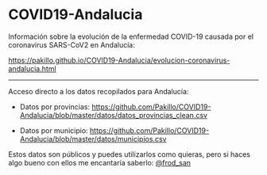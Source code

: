 # COVID19-Andalucia

Información sobre la evolución de la enfermedad COVID-19 causada por el coronavirus SARS-CoV2 en Andalucía:

https://pakillo.github.io/COVID19-Andalucia/evolucion-coronavirus-andalucia.html

------------

Acceso directo a los datos recopilados para Andalucía:

- Datos por provincias: https://github.com/Pakillo/COVID19-Andalucia/blob/master/datos/datos_provincias_clean.csv

- Datos por municipio: https://github.com/Pakillo/COVID19-Andalucia/blob/master/datos/municipios.csv


Estos datos son públicos y puedes utilizarlos como quieras, pero si haces algo bueno con ellos me encantaría saberlo: [@frod_san](https://twitter.com/frod_san)
